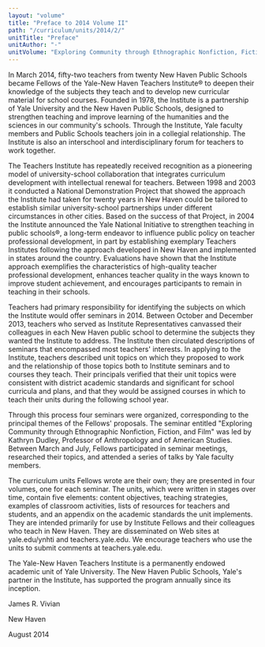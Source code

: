 ```yaml
---
layout: "volume"
title: "Preface to 2014 Volume II"
path: "/curriculum/units/2014/2/"
unitTitle: "Preface"
unitAuthor: "-"
unitVolume: "Exploring Community through Ethnographic Nonfiction, Fiction, and Film"
---
```

<body>
<p>
  In March 2014, fifty-two teachers from twenty New Haven Public Schools became Fellows of the Yale-New Haven Teachers Institute® to deepen their knowledge of the subjects they teach and to develop new curricular material for school courses. Founded in 1978, the Institute is a partnership of Yale University and the New Haven Public Schools, designed to strengthen teaching and improve learning of the humanities and the sciences in our community's schools. Through the Institute, Yale faculty members and Public Schools teachers join in a collegial relationship. The Institute is also an interschool and interdisciplinary forum for teachers to work together.
 </p>
<p>
  The Teachers Institute has repeatedly received recognition as a pioneering model of university-school collaboration that integrates curriculum development with intellectual renewal for teachers. Between 1998 and 2003 it conducted a National Demonstration Project that showed the approach the Institute had taken for twenty years in New Haven could be tailored to establish similar university-school partnerships under different circumstances in other cities. Based on the success of that Project, in 2004 the Institute announced the Yale National Initiative to strengthen teaching in public schools®, a long-term endeavor to influence public policy on teacher professional development, in part by establishing exemplary Teachers Institutes following the approach developed in New Haven and implemented in states around the country. Evaluations have shown that the Institute approach exemplifies the characteristics of high-quality teacher professional development, enhances teacher quality in the ways known to improve student achievement, and encourages participants to remain in teaching in their schools.
 </p>
<p>
  Teachers had primary responsibility for identifying the subjects on which the Institute would offer seminars in 2014. Between October and December 2013, teachers who served as Institute Representatives canvassed their colleagues in each New Haven public school to determine the subjects they wanted the Institute to address. The Institute then circulated descriptions of seminars that encompassed most teachers' interests. In applying to the Institute, teachers described unit topics on which they proposed to work and the relationship of those topics both to Institute seminars and to courses they teach. Their principals verified that their unit topics were consistent with district academic standards and significant for school curricula and plans, and that they would be assigned courses in which to teach their units during the following school year.
 </p>
<p>
  Through this process four seminars were organized, corresponding to the principal themes of the Fellows' proposals. The seminar entitled "Exploring Community through Ethnographic Nonfiction, Fiction, and Film" was led by Kathryn Dudley, Professor of Anthropology and of American Studies. Between March and July, Fellows participated in seminar meetings, researched their topics, and attended a series of talks by Yale faculty members.
 </p>
<p>
  The curriculum units Fellows wrote are their own; they are presented in four volumes, one for each seminar. The units, which were written in stages over time, contain five elements: content objectives, teaching strategies, examples of classroom activities, lists of resources for teachers and students, and an appendix on the academic standards the unit implements. They are intended primarily for use by Institute Fellows and their colleagues who teach in New Haven. They are disseminated on Web sites at yale.edu/ynhti and teachers.yale.edu. We encourage teachers who use the units to submit comments at teachers.yale.edu.
 </p>
<p>
  The Yale-New Haven Teachers Institute is a permanently endowed academic unit of Yale University. The New Haven Public Schools, Yale's partner in the Institute, has supported the program annually since its inception.
 </p>
<p>
  James R. Vivian
 </p>
<p>
  New Haven
 </p>
 <p>
  August 2014
 </p>



</body>